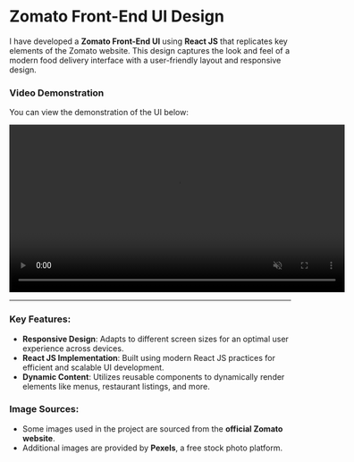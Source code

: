# Zomato Front-End UI Design

I have developed a **Zomato Front-End UI** using **React JS** that replicates key elements of the Zomato website. This design captures the look and feel of a modern food delivery interface with a user-friendly layout and responsive design.

### Video Demonstration

You can view the demonstration of the UI below:

<video width="600" controls muted>
  <source src="./Output.mp4" type="video/mp4">
  Your browser does not support the video tag.
</video>

---

### Key Features:

- **Responsive Design**: Adapts to different screen sizes for an optimal user experience across devices.
- **React JS Implementation**: Built using modern React JS practices for efficient and scalable UI development.
- **Dynamic Content**: Utilizes reusable components to dynamically render elements like menus, restaurant listings, and more.

### Image Sources:

- Some images used in the project are sourced from the **official Zomato website**.
- Additional images are provided by **Pexels**, a free stock photo platform.
